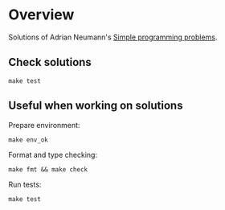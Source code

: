 # Overview

Solutions of Adrian Neumann's [Simple programming problems](https://adriann.github.io/programming_problems.html).

## Check solutions

```
make test
```

## Useful when working on solutions

Prepare environment:
```
make env_ok
```

Format and type checking:
```
make fmt && make check
```

Run tests:
```
make test
```
